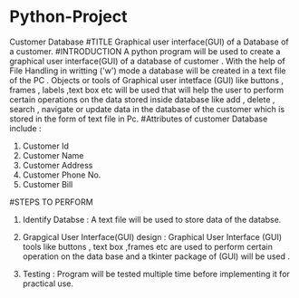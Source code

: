 # Python-Project
Customer Database
#TITLE
Graphical user interface(GUI) of a Database of a customer.
#INTRODUCTION
A python program will be used to create a graphical user interface(GUI) of a database of customer . With the help
of File Handling in writting ('w') mode a database will be created in a text file of the PC . Objects or tools of
Graphical user intetface (GUI) like buttons , frames , labels ,text box etc will be used that will help the
user to perform certain operations on the data stored inside database like add , delete , search , navigate or
update data in the database of the customer which is stored in the form of text file in Pc.
#Attributes of customer Database include :
1. Customer Id
2. Customer Name
3. Customer Address
4. Customer Phone No.
5. Customer Bill

#STEPS TO PERFORM
1. Identify Databse :
A text file will be used to store data of the databse.
2. Grapgical User Interface(GUI) design :
Graphical User Interface (GUI) tools like buttons , text box ,frames etc are used to perform
certain
operation on the data base and a tkinter package of (GUI) will be used .

3. Testing :
Program will be tested multiple time before implementing it for practical use.
